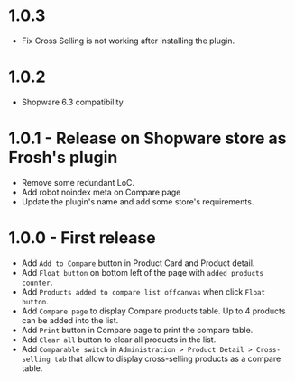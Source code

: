 # 1.0.3
- Fix Cross Selling is not working after installing the plugin.

# 1.0.2

- Shopware 6.3 compatibility

# 1.0.1 - Release on Shopware store as Frosh's plugin

- Remove some redundant LoC.
- Add robot noindex meta on Compare page
- Update the plugin's name and add some store's requirements.

# 1.0.0 - First release
- Add `Add to Compare` button in Product Card and Product detail.
- Add `Float button` on bottom left of the page with `added products counter`.
- Add `Products added to compare list offcanvas` when click `Float button`.
- Add `Compare page` to display Compare products table. Up to 4 products can be added into the list.
- Add `Print` button in Compare page to print the compare table.
- Add `Clear all` button to clear all products in the list.
- Add `Comparable switch` in `Administration > Product Detail > Cross-selling tab` that allow to display cross-selling products as a compare table.
